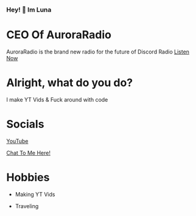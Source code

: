 ### Hey! 👋 Im Luna

# CEO Of AuroraRadio

AuroraRadio is the brand new radio for the future of Discord Radio [Listen Now](https://auroraradio.ml)
# Alright, what do you do?

I make YT Vids & Fuck around with code


# Socials

[YouTube](https://youtube.com/@ImJustLuna)

[Chat To Me Here!](https://discord.gg/UjpryyTquh)

# Hobbies

- Making YT Vids

- Traveling

